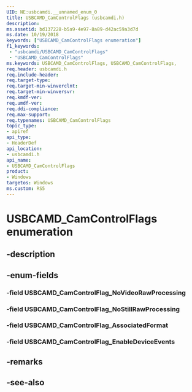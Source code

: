 ```yaml
---
UID: NE:usbcamdi.__unnamed_enum_0
title: USBCAMD_CamControlFlags (usbcamdi.h)
description: 
ms.assetid: bd137228-b5a9-4e97-8a89-d42ac59a3d7d
ms.date: 10/19/2018
keywords: ["USBCAMD_CamControlFlags enumeration"]
f1_keywords:
 - "usbcamdi/USBCAMD_CamControlFlags"
 - "USBCAMD_CamControlFlags"
ms.keywords: USBCAMD_CamControlFlags, USBCAMD_CamControlFlags, 
req.header: usbcamdi.h
req.include-header:
req.target-type:
req.target-min-winverclnt:
req.target-min-winversvr:
req.kmdf-ver:
req.umdf-ver:
req.ddi-compliance:
req.max-support:
req.typenames: USBCAMD_CamControlFlags
topic_type: 
- apiref
api_type: 
- HeaderDef
api_location: 
- usbcamdi.h
api_name: 
- USBCAMD_CamControlFlags
product:
- Windows
targetos: Windows
ms.custom: RS5
---
```


# USBCAMD_CamControlFlags enumeration

## -description

## -enum-fields

### -field USBCAMD_CamControlFlag_NoVideoRawProcessing 
### -field USBCAMD_CamControlFlag_NoStillRawProcessing 
### -field USBCAMD_CamControlFlag_AssociatedFormat 
### -field USBCAMD_CamControlFlag_EnableDeviceEvents 

## -remarks

## -see-also
